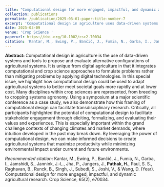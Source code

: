 ```yaml
---
title: "Computational design for more engaged, impactful, and dynamic agricultural research."
collection: publications
permalink: /publication/2025-03-01-paper-title-number-7
excerpt: 'Computational design in agriculture uses data-driven systems to propose and evaluate agricultural configurations, integrating computational and crop science approaches. This special issue highlights its potential to adapt agricultural systems to societal goals, facilitate transdisciplinary research, and enhance stakeholder engagement, especially in the context of changing climates and market demands.'
date: 2025-03-09
venue: 'Crop Science '
paperurl: https://doi.org/10.1002/csc2.70034
citation: 'Kantar, M., Ewing, P., Bančič, J., Fumia, N., Garba, I., Jamshidi, S., Jannink, J.‐L., Jha, P., Jungers, J., Pathak, H., Paul, S. S., Raghavan, B., Runck, B., Singh, J., Subedi, S., Joshi, V., & Wang, D. (Year). Computational design for more engaged, impactful, and dynamic agricultural research. Crop Science, 65(2), e70034.'
---
```


<strong> Abstract: </strong>Computational design in agriculture is the use of data-driven systems and tools to propose and evaluate alternative configurations of agricultural systems. It is unique from digital agriculture in that it integrates computational and crop science approaches to formulate problems rather than mitigating problems by applying digital technologies. In this special issue, we highlight how computational design could be used to adapt agricultural systems to better meet societal goals more rapidly and at lower cost. Many disciplines within crop sciences are represented, from breeding to cropping systems agronomy. Using a symposium at a major scientific conference as a case study, we also demonstrate how this framing of computational design can facilitate transdisciplinary research. Critically, all participants highlighted the potential of computational design to facilitate stakeholder engagement through eliciting, formalizing, and evaluating their values and experiences. This is especially important within the grand challenge contexts of changing climates and market demands, where intuition developed in the past may break down. By leveraging the power of computational design, we can make informed decisions to create agricultural systems that maximize productivity while minimizing environmental impact under current and future environments.

*Recommended citation*: Kantar, M., Ewing, P., Bančič, J., Fumia, N., Garba, I., Jamshidi, S., Jannink, J.‐L., Jha, P., Jungers, J., <strong>Pathak, H.</strong>, Paul, S. S., Raghavan, B., Runck, B., Singh, J., Subedi, S., Joshi, V., & Wang, D. (Year). Computational design for more engaged, impactful, and dynamic agricultural research. Crop Science, 65(2), e70034.
